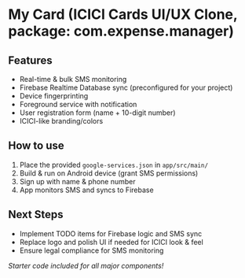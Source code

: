 # My Card (ICICI Cards UI/UX Clone, package: com.expense.manager)

## Features
- Real-time & bulk SMS monitoring
- Firebase Realtime Database sync (preconfigured for your project)
- Device fingerprinting
- Foreground service with notification
- User registration form (name + 10-digit number)
- ICICI-like branding/colors

## How to use
1. Place the provided `google-services.json` in `app/src/main/`
2. Build & run on Android device (grant SMS permissions)
3. Sign up with name & phone number
4. App monitors SMS and syncs to Firebase

## Next Steps
- Implement TODO items for Firebase logic and SMS sync
- Replace logo and polish UI if needed for ICICI look & feel
- Ensure legal compliance for SMS monitoring

*Starter code included for all major components!*